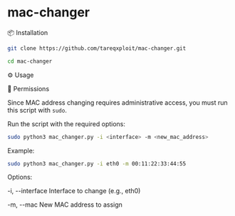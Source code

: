 # mac-changer

📦 Installation
```bash
git clone https://github.com/tareqxploit/mac-changer.git

cd mac-changer
```
⚙️ Usage

🔐 Permissions

Since MAC address changing requires administrative access, you must run this script with `sudo`.

Run the script with the required options:
```bash
sudo python3 mac_changer.py -i <interface> -m <new_mac_address>
```
Example:
```bash
sudo python3 mac_changer.py -i eth0 -m 00:11:22:33:44:55
```
Options:

-i, --interface	Interface to change (e.g., eth0)

-m, --mac	New MAC address to assign
